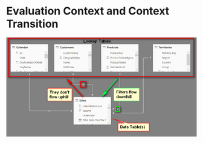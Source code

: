 # Evaluation Context and Context Transition

![Relationships](.gitbook/assets/image%20%2859%29.png)



